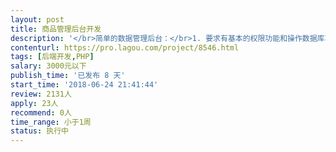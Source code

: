 ```yaml
---                
layout: post       
title: 商品管理后台开发           
description: '</br>简单的数据管理后台：</br>1. 要求有基本的权限功能和操作数据库功能。</br>2. 图片、视频要求上传到阿里云OSS。</br>3. 一些数据的增删改查。</br>'     
contenturl: https://pro.lagou.com/project/8546.html      
tags: [后端开发,PHP]            
salary: 3000元以下          
publish_time: '已发布 8 天'         
start_time: '2018-06-24 21:41:44'           
review: 2131人                   
apply: 23人                   
recommend: 0人                   
time_range: 小于1周              
status: 执行中                  
---                 
```

